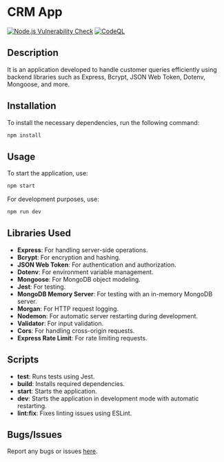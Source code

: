 # CRM App

<p align="left">
<a href="https://github.com/nil2022/CRM_App/actions/workflows/main.yml" target="_blank"> <img src="https://github.com/nil2022/CRM_App/actions/workflows/main.yml/badge.svg?branch=master" alt="Node.js Vulnerability Check" /></a>
<a href="https://github.com/nil2022/CRM_App/actions/workflows/github-code-scanning/codeql" target="_blank"><img src="https://github.com/nil2022/CRM_App/actions/workflows/github-code-scanning/codeql/badge.svg?branch=master" alt="CodeQL" /></a>
</a>
</p>

## Description
It is an application developed to handle customer queries efficiently using backend libraries such as Express, Bcrypt, JSON Web Token, Dotenv, Mongoose, and more.

## Installation
To install the necessary dependencies, run the following command:

```bash
npm install
```

## Usage
To start the application, use:
```bash
npm start
```
For development purposes, use:
```bash
npm run dev
```
## Libraries Used
- **Express**: For handling server-side operations.
- **Bcrypt**: For encryption and hashing.
- **JSON Web Token**: For authentication and authorization.
- **Dotenv**: For environment variable management.
- **Mongoose**: For MongoDB object modeling.
- **Jest**: For testing.
- **MongoDB Memory Server**: For testing with an in-memory MongoDB server.
- **Morgan**: For HTTP request logging.
- **Nodemon**: For automatic server restarting during development.
- **Validator**: For input validation.
- **Cors**: For handling cross-origin requests.
- **Express Rate Limit**: For rate limiting requests.

## Scripts
- **test**: Runs tests using Jest.
- **build**: Installs required dependencies.
- **start**: Starts the application.
- **dev**: Starts the application in development mode with automatic restarting.
- **lint:fix**: Fixes linting issues using ESLint.

## Bugs/Issues
Report any bugs or issues [here](https://github.com/nil2022/CRM_App/issues).





